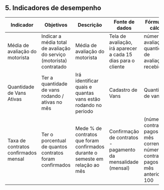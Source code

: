 ## 5. Indicadores de desempenho


| **Indicador** | **Objetivos** | **Descrição** | **Fonte de dados** | **Fórmula de cálculo** |
| ---           | ---           | ---           | ---             | ---             |
| Média de avaliação do motorista | Indicar a média total de avaliação do serviço (motorista) contratado | Média de avaliação do motorista | Tela de avaliação, irá aparecer a cada 15 dias para o cliente | número de avaliações / quantidade de avaliações recebidas |
| Quantidade de Vans Ativas | Ter a quantidade de vans rodando / ativas no mês | Irá identificar quais e quantas vans estão rodando no periodo | Cadastro de Vans | Quantidades de vans |
| Taxa de contratos confirmados mensal | Ter o porcentual de quantos contratos foram confirmados | Mede % de contratos que foram confirmados durante o semeste em relação ao mês | Confirmação de contratos - pagamento da mensalidade (mensal) | (número de contratos pagos no mês corrente / número de contratos pagos do mês anterior) * 100 |

